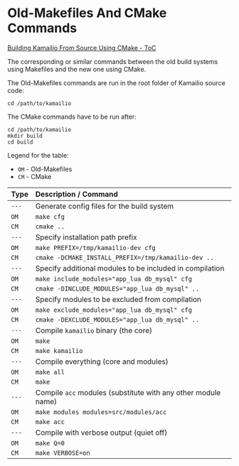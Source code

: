 
# Old-Makefiles And CMake Commands

[Building Kamailio From Source Using CMake - ToC](index.md)

The corresponding or similar commands between the old build systems using Makefiles
and the new one using CMake.

The Old-Makefiles commands are run in the root folder of Kamailio source code:

```
cd /path/to/kamailio
```

The CMake commands have to be run after:

```
cd /path/to/kamailio
mkdir build
cd build
```

Legend for the table:

  - `OM` - Old-Makefiles
  - `CM` - CMake

| Type   | Description / Command |
| :---   | :--- |
| `---`  | Generate config files for the build system |
| `OM`   | `make cfg` |
| `CM`   | `cmake ..` |
| `---`  | Specify installation path prefix |
| `OM`   | `make PREFIX=/tmp/kamailio-dev cfg` |
| `CM`   | `cmake -DCMAKE_INSTALL_PREFIX=/tmp/kamailio-dev ..` |
| `---`  | Specify additional modules to be included in compilation |
| `OM`   | `make include_modules="app_lua db_mysql" cfg` |
| `CM`   | `cmake -DINCLUDE_MODULES="app_lua db_mysql" ..` |
| `---`  | Specify modules to be excluded from compilation |
| `OM`   | `make exclude_modules="app_lua db_mysql" cfg` |
| `CM`   | `cmake -DEXCLUDE_MODULES="app_lua db_mysql" ..` |
| `---`  | Compile `kamailio` binary (the core) |
| `OM`   | `make` |
| `CM`   | `make kamailio` |
| `---`  | Compile everything (core and modules) |
| `OM`   | `make all` |
| `CM`   | `make` |
| `---`  | Compile `acc` modules (substitute with any other module name) |
| `OM`   | `make modules modules=src/modules/acc` |
| `CM`   | `make acc` |
| `---`  | Compile with verbose output (quiet off) |
| `OM`   | `make Q=0` |
| `CM`   | `make VERBOSE=on` |

